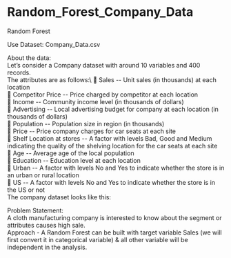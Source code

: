 # Random_Forest_Company_Data

Random Forest
 
Use Dataset: Company_Data.csv

About the data:\
Let’s consider a Company dataset with around 10 variables and 400 records.\
The attributes are as follows:\ 
 Sales -- Unit sales (in thousands) at each location\
 Competitor Price -- Price charged by competitor at each location\
 Income -- Community income level (in thousands of dollars)\
 Advertising -- Local advertising budget for company at each location (in thousands of dollars)\
 Population -- Population size in region (in thousands)\
 Price -- Price company charges for car seats at each site\
 Shelf Location at stores -- A factor with levels Bad, Good and Medium indicating the quality of the shelving location for the car seats at each site\
 Age -- Average age of the local population\
 Education -- Education level at each location\
 Urban -- A factor with levels No and Yes to indicate whether the store is in an urban or rural location\
 US -- A factor with levels No and Yes to indicate whether the store is in the US or not\
The company dataset looks like this: 
 
Problem Statement:\
A cloth manufacturing company is interested to know about the segment or attributes causes high sale.\
Approach - A Random Forest can be built with target variable Sales (we will first convert it in categorical variable) & all other variable will be independent in the analysis.  
